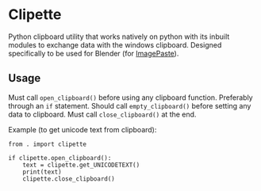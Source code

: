 # Clipette
Python clipboard utility that works natively on python with its inbuilt modules to exchange data with the windows clipboard. Designed specifically to be used for Blender (for [ImagePaste](https://github.com/Yeetus3141/ImagePaste)).

## Usage
Must call `open_clipboard()` before using any clipboard function. Preferably through an `if` statement.
Should call `empty_clipboard()` before setting any data to clipboard.
Must call `close_clipboard()` at the end.

Example (to get unicode text from clipboard):
```
from . import clipette

if clipette.open_clipboard():
    text = clipette.get_UNICODETEXT()
    print(text)
    clipette.close_clipboard()
```
